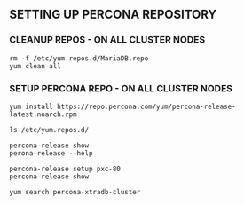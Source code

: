 ## SETTING UP PERCONA REPOSITORY

### CLEANUP REPOS - ON ALL CLUSTER NODES
```
rm -f /etc/yum.repos.d/MariaDB.repo
yum clean all
```

### SETUP PERCONA REPO - ON ALL CLUSTER NODES
```
yum install https://repo.percona.com/yum/percona-release-latest.noarch.rpm

ls /etc/yum.repos.d/

percona-release show
perona-release --help

percona-release setup pxc-80
percona-release show

yum search percona-xtradb-cluster
```

